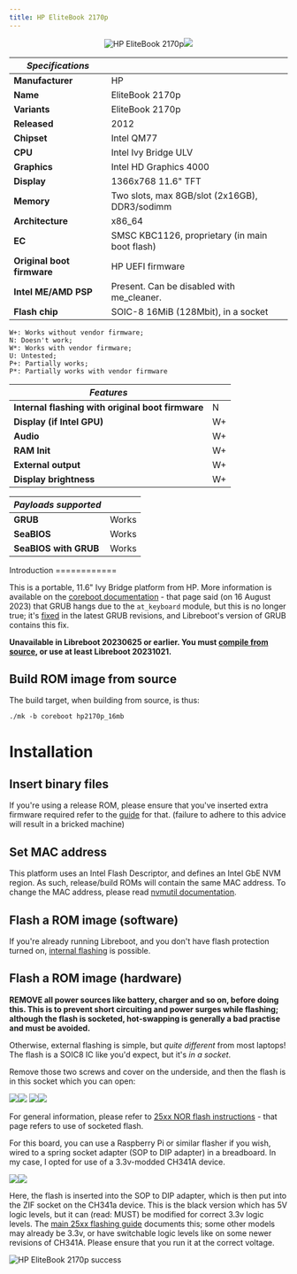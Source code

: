 ```yaml
---
title: HP EliteBook 2170p
---
```


<div class="specs">
<center>
<img tabindex=1 alt="HP EliteBook 2170p" class="p" src="https://av.libreboot.org/hp2170p/hp2170p.jpg" /><span class="f"><img src="https://av.libreboot.org/hp2170p/hp2170p.jpg" /></span>
</center>

| ***Specifications***       |                                                |
|----------------------------|------------------------------------------------|
| **Manufacturer**           | HP                                             |
| **Name**                   | EliteBook 2170p                                |
| **Variants**               | EliteBook 2170p                                |
| **Released**               | 2012                                           |
| **Chipset**                | Intel QM77                                     |
| **CPU**                    | Intel Ivy Bridge ULV                           |
| **Graphics**               | Intel HD Graphics 4000                         | 
| **Display**                | 1366x768 11.6" TFT                             |
| **Memory**                 | Two slots, max 8GB/slot (2x16GB), DDR3/sodimm  |
| **Architecture**           | x86_64                                         |
| **EC**                     | SMSC KBC1126, proprietary (in main boot flash) |
| **Original boot firmware** | HP UEFI firmware                               |
| **Intel ME/AMD PSP**       | Present. Can be disabled with me_cleaner.      |
| **Flash chip**             | SOIC-8 16MiB (128Mbit), in a socket            |


```
W+: Works without vendor firmware; 
N: Doesn't work; 
W*: Works with vendor firmware; 
U: Untested; 
P+: Partially works; 
P*: Partially works with vendor firmware
```

| ***Features***                                    |    |
|---------------------------------------------------|----|
| **Internal flashing with original boot firmware** | N  |
| **Display (if Intel GPU)**                        | W+ |
| **Audio**                                         | W+ |
| **RAM Init**                                      | W+ |
| **External output**                               | W+ |
| **Display brightness**                            | W+ | 

| ***Payloads supported***  |           |
|---------------------------|-----------|
| **GRUB**                  | Works     |
| **SeaBIOS**               | Works     |
| **SeaBIOS with GRUB**     | Works     |
</div>
Introduction
============

This is a portable, 11.6" Ivy Bridge platform from HP. More information is
available on the [coreboot
documentation](https://doc.coreboot.org/motherboard/hp/2170p.html) - that page
said (on 16 August 2023) that GRUB hangs due to the `at_keyboard` module, but
this is no longer true; it's
[fixed](https://git.savannah.gnu.org/cgit/grub.git/commit/?id=830456a6e3b6ac92d10f9261177722a308652a1a)
in the latest GRUB revisions, and Libreboot's version of GRUB contains this fix.

**Unavailable in Libreboot 20230625 or earlier. You must [compile from
source](../build/), or use at least Libreboot 20231021.**

Build ROM image from source
---------------------------

The build target, when building from source, is thus:

	./mk -b coreboot hp2170p_16mb

Installation
============

Insert binary files
-------------------

If you're using a release ROM, please ensure that you've inserted extra firmware
required refer to the [guide](../install/ivy_has_common) for that. (failure
to adhere to this advice will result in a bricked machine)

Set MAC address
---------------

This platform uses an Intel Flash Descriptor, and defines an Intel GbE NVM
region. As such, release/build ROMs will contain the same MAC address. To
change the MAC address, please read [nvmutil documentation](../install/nvmutil).

Flash a ROM image (software)
-----------------

If you're already running Libreboot, and you don't have flash protection
turned on, [internal flashing](../install/) is possible.

Flash a ROM image (hardware)
-----------------

**REMOVE all power sources like battery, charger and so on, before doing this.
This is to prevent short circuiting and power surges while flashing; although
the flash is socketed, hot-swapping is generally a bad practise and must be
avoided.**

Otherwise, external flashing is simple, but *quite different* from most
laptops! The flash is a SOIC8 IC like you'd expect, but it's *in a socket*.

Remove those two screws and cover on the underside, and then the flash is in
this socket which you can open:

<img tabindex=1 class="l" src="https://av.libreboot.org/hp2170p/hp2170p_cover.jpg" /><span class="f"><img src="https://av.libreboot.org/hp2170p/hp2170p_cover.jpg" /></span>
<img tabindex=1 class="l" src="https://av.libreboot.org/hp2170p/hp2170p_socket.jpg" /><span class="f"><img src="https://av.libreboot.org/hp2170p/hp2170p_socket.jpg" /></span>

For general information, please refer to [25xx NOR flash
instructions](../install/spi) - that page refers to use of socketed flash.

For this board, you can use a Raspberry Pi or similar flasher if you wish, wired
to a spring socket adapter (SOP to DIP adapter) in a breadboard. In my case, I
opted for use of a 3.3v-modded CH341A device.

<img tabindex=1 class="l" style="clear:left;" src="https://av.libreboot.org/hp2170p/ch341a_socket_soic8.jpg" /><span class="f"><img src="https://av.libreboot.org/hp2170p/ch341a_socket_soic8.jpg" /></span>

Here, the flash is inserted into the SOP to DIP adapter, which is then put into
the ZIF socket on the CH341a device. This is the black version which has 5V
logic levels, but it can (read: MUST) be modified for correct 3.3v logic levels.
The [main 25xx flashing guide](../install/spi) documents this; some other
models may already be 3.3v, or have switchable logic levels like on some newer
revisions of CH341A. Please ensure that you run it at the correct voltage.

![HP EliteBook 2170p success](https://av.libreboot.org/hp2170p/hp2170p.jpg)
